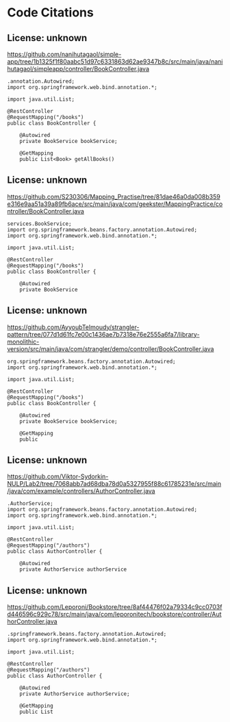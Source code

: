 # Code Citations

## License: unknown
https://github.com/nanihutagaol/simple-app/tree/1b1325f1f80aabc51d97c6331863d62ae9347b8c/src/main/java/nanihutagaol/simpleapp/controller/BookController.java

```
.annotation.Autowired;
import org.springframework.web.bind.annotation.*;

import java.util.List;

@RestController
@RequestMapping("/books")
public class BookController {

    @Autowired
    private BookService bookService;

    @GetMapping
    public List<Book> getAllBooks()
```


## License: unknown
https://github.com/S230306/Mapping_Practise/tree/81dae46a0da008b359e316e9aa51a39a89fb6ace/src/main/java/com/geekster/MappingPractice/controller/BookController.java

```
services.BookService;
import org.springframework.beans.factory.annotation.Autowired;
import org.springframework.web.bind.annotation.*;

import java.util.List;

@RestController
@RequestMapping("/books")
public class BookController {

    @Autowired
    private BookService
```


## License: unknown
https://github.com/AyyoubTelmoudy/strangler-pattern/tree/077d1d61fc7e00c1436ae7b7318e76e2555a6fa7/library-monolithic-version/src/main/java/com/strangler/demo/controller/BookController.java

```
org.springframework.beans.factory.annotation.Autowired;
import org.springframework.web.bind.annotation.*;

import java.util.List;

@RestController
@RequestMapping("/books")
public class BookController {

    @Autowired
    private BookService bookService;

    @GetMapping
    public
```


## License: unknown
https://github.com/Viktor-Sydorkin-NULP/Lab2/tree/7068abb7ad68dba78d0a5327955f88c61785231e/src/main/java/com/example/controllers/AuthorController.java

```
.AuthorService;
import org.springframework.beans.factory.annotation.Autowired;
import org.springframework.web.bind.annotation.*;

import java.util.List;

@RestController
@RequestMapping("/authors")
public class AuthorController {

    @Autowired
    private AuthorService authorService
```


## License: unknown
https://github.com/Leporoni/Bookstore/tree/8af44476f02a79334c9cc0703fd446596c929c78/src/main/java/com/leporonitech/bookstore/controller/AuthorController.java

```
.springframework.beans.factory.annotation.Autowired;
import org.springframework.web.bind.annotation.*;

import java.util.List;

@RestController
@RequestMapping("/authors")
public class AuthorController {

    @Autowired
    private AuthorService authorService;

    @GetMapping
    public List
```


